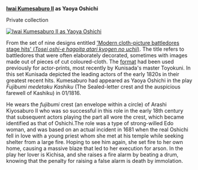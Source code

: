 **[Iwai Kumesaburo II](/exhibition/group-19) as Yaoya Oshichi**

Private collection

[![Iwai Kumesaburo II as Yaoya Oshichi ](Kunisada_Loan_327.jpg)](KUN/kun327.htm)

From the set of nine designs entitled ['Modern cloth-picture battledores  stage hits' (_Tosei oshi-e hagoita  atari kyogen no uchii_)](KUN/kun479.htm). The title refers to battledores that were often elaborately decorated, sometimes with images made out of pieces of cut coloured-cloth. The [format](/context/textF2) had been used previously for actor-prints, most recently by Kunisada's master Toyokuni. In this set Kunisada depicted the leading actors of the early 1820s in their greatest recent hits. Kumesaburo had appeared as Yaoya Oshichi in the play _Fujibumi medetaku Kashiku_ (The Sealed-letter crest and the auspicious farewell of Kashiku) in 01/1816.

He wears the _fujibumi_ crest (an envelope within a circle) of Arashi Kiyosaburo II who was so successful in this role in the early 18th century that subsequent actors playing the part all wore the crest, which became identified as that of Oshichi.The role was a type of strong-willed Edo woman, and was based on an actual incident in 1681 when the real Oshichi fell in love with a young priest whom she met at his temple while seeking shelter from a large fire. Hoping to see him again, she set fire to her own home, causing a massive blaze that led to her execution for arson. In the play her lover is Kichisa, and she raises a fire alarm by beating a drum, knowing that the penalty for raising a false alarm is death by immolation.
